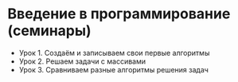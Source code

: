 # Введение в программирование (семинары)

* Урок 1. Создаём и записываем свои первые алгоритмы
* Урок 2. Решаем задачи с массивами
* Урок 3. Сравниваем разные алгоритмы решения задач
